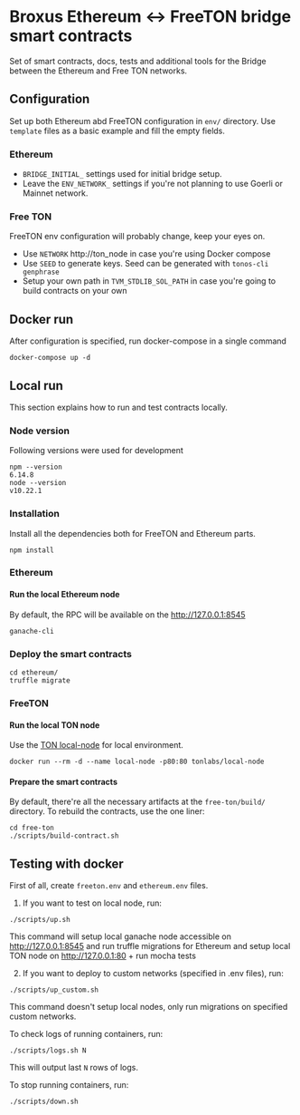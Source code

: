 # Broxus Ethereum <-> FreeTON bridge smart contracts

Set of smart contracts, docs, tests and additional tools for the Bridge between the Ethereum and Free TON networks.

## Configuration

Set up both Ethereum abd FreeTON configuration in `env/` directory. Use `template` files as a basic example and fill the empty fields. 

### Ethereum

- `BRIDGE_INITIAL_` settings used for initial bridge setup.
- Leave the `ENV_NETWORK_` settings if you're not planning to use Goerli or Mainnet network.

### Free TON

FreeTON env configuration will probably change, keep your eyes on.

- Use `NETWORK` http://ton_node in case you're using Docker compose
- Use `SEED` to generate keys. Seed can be generated with `tonos-cli genphrase`
- Setup your own path in `TVM_STDLIB_SOL_PATH` in case you're going to build contracts on your own

## Docker run

After configuration is specified, run docker-compose in a single command

```
docker-compose up -d
```

## Local run

This section explains how to run and test contracts locally.

### Node version

Following versions were used for development

```
npm --version
6.14.8
node --version
v10.22.1
```

### Installation

Install all the dependencies both for FreeTON and Ethereum parts.

```
npm install
```

### Ethereum 

#### Run the local Ethereum node

By default, the RPC will be available on the http://127.0.0.1:8545

```
ganache-cli
```

### Deploy the smart contracts

```
cd ethereum/
truffle migrate
```

### FreeTON

#### Run the local TON node

Use the [TON local-node](https://hub.docker.com/r/tonlabs/local-node) for local environment.

```
docker run --rm -d --name local-node -p80:80 tonlabs/local-node
```

#### Prepare the smart contracts

By default, there're all the necessary artifacts at the `free-ton/build/` directory. To rebuild the contracts, use the one liner:

```
cd free-ton
./scripts/build-contract.sh
```

## Testing with docker

First of all, create `freeton.env` and `ethereum.env` files.

1. If you want to test on local node, run:

```
./scripts/up.sh
```

This command will setup local ganache node accessible on http://127.0.0.1:8545 and run truffle migrations for Ethereum
 and setup local TON node on http://127.0.0.1:80 + run mocha tests

2. If you want to deploy to custom networks (specified in .env files), run:

```
./scripts/up_custom.sh
```

This command doesn't setup local nodes, only run migrations on specified custom networks.

To check logs of running containers, run:

```
./scripts/logs.sh N
```

This will output last `N` rows of logs.

To stop running containers, run:

```
./scripts/down.sh
```
